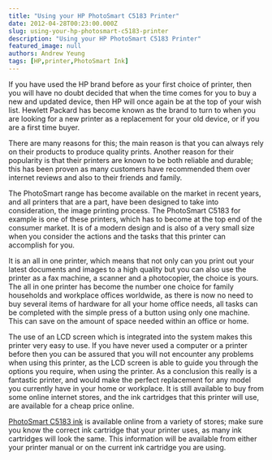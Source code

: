 ```yaml
---
title: "Using your HP PhotoSmart C5183 Printer"
date: 2012-04-28T00:23:00.000Z
slug: using-your-hp-photosmart-c5183-printer
description: "Using your HP PhotoSmart C5183 Printer"
featured_image: null
authors: Andrew Yeung
tags: [HP,printer,PhotoSmart Ink]
---
```


If you have used the HP brand before as your first choice of printer, then you will have no doubt decided that when the time comes for you to buy a new and updated device, then HP will once again be at the top of your wish list. Hewlett Packard has become known as the brand to turn to when you are looking for a new printer as a replacement for your old device, or if you are a first time buyer. 

There are many reasons for this; the main reason is that you can always rely on their products to produce quality prints. Another reason for their popularity is that their printers are known to be both reliable and durable; this has been proven as many customers have recommended them over internet reviews and also to their friends and family. 

The PhotoSmart range has become available on the market in recent years, and all printers that are a part, have been designed to take into consideration, the image printing process. The PhotoSmart C5183 for example is one of these printers, which has to become at the top end of the consumer market. It is of a modern design and is also of a very small size when you consider the actions and the tasks that this printer can accomplish for you. 

It is an all in one printer, which means that not only can you print out your latest documents and images to a high quality but you can also use the printer as a fax machine, a scanner and a photocopier, the choice is yours. The all in one printer has become the number one choice for family households and workplace offices worldwide, as there is now no need to buy several items of hardware for all your home office needs, all tasks can be completed with the simple press of a button using only one machine. This can save on the amount of space needed within an office or home. 

The use of an LCD screen which is integrated into the system makes this printer very easy to use. If you have never used a computer or a printer before then you can be assured that you will not encounter any problems when using this printer, as the LCD screen is able to guide you through the options you require, when using the printer. As a conclusion this really is a fantastic printer, and would make the perfect replacement for any model you currently have in your home or workplace. It is still available to buy from some online internet stores, and the ink cartridges that this printer will use, are available for a cheap price online. 

[PhotoSmart C5183 ink](https://www.comboink.com/hp-photosmart-c5183-printer-ink-cartridges) is available online from a variety of stores; make sure you know the correct ink cartridge that your printer uses, as many ink cartridges will look the same. This information will be available from either your printer manual or on the current ink cartridge you are using.